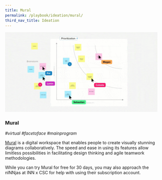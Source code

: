```yaml
---
title: Mural
permalink: /playbook/ideation/mural/
third_nav_title: Ideation
---
```

![Mural](/images/Mural.png)

### Mural
*#virtual #facetoface #mainprogram*

[Mural](https://www.mural.co/) is a digital workspace that enables people to create visually stunning diagrams collaboratively. The speed and ease in using its features allow limitless possibilities in facilitating design thinking and agile teamwork methodologies. 

While you can try Mural for free for 30 days, you may also approach the nINNjas at INN x CSC for help with using their subscription account.
